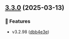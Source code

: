 ## [3.3.0](https://github.com/upstars-global/cardona-core-service/compare/v3.2.97...v3.3.0) (2025-03-13)

### 🚀 Features

* v3.2.98
 ([dbb4e3e](https://github.com/upstars-global/cardona-core-service/commit/dbb4e3e957f5433fca42f45890728d4c9f86cb64))
